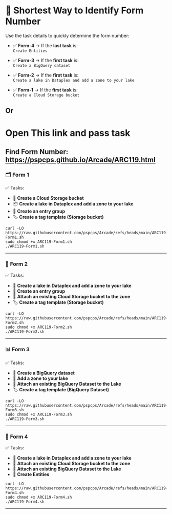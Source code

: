 
# 📝 Shortest Way to Identify Form Number

Use the task details to quickly determine the form number:

- ✅ **Form-4** → If the **last task** is:  
  ``Create Entities``

- ✅ **Form-3** → If the **first task** is:  
  ``Create a BigQuery dataset``

- ✅ **Form-2** → If the **first task** is:  
  ``Create a lake in Dataplex and add a zone to your lake``

- ✅ **Form-1** → If the **first task** is:  
  ``Create a Cloud Storage bucket``


##            Or 

# Open This link and pass task 

## Find Form Number: https://pspcps.github.io/Arcade/ARC119.html

### 🗂️ **Form 1**  

✅ Tasks:
- 🌊 **Create a Cloud Storage bucket**    
- 📦 **Create a lake in Dataplex and add a zone to your lake**
- 📘 **Create an entry group**  
- 🏷️ **Create a tag template (Storage bucket)**  
```
curl -LO https://raw.githubusercontent.com/pspcps/Arcade/refs/heads/main/ARC119-Form1.sh
sudo chmod +x ARC119-Form1.sh
./ARC119-Form1.sh

```
---

### 📁 **Form 2**  

✅ Tasks:
- 🌊 **Create a lake in Dataplex and add a zone to your lake**  
- 📘 **Create an entry group**  
- 🔗 **Attach an existing Cloud Storage bucket to the zone**  
- 🏷️ **Create a tag template (Storage bucket)**  

```
curl -LO https://raw.githubusercontent.com/pspcps/Arcade/refs/heads/main/ARC119-Form2.sh
sudo chmod +x ARC119-Form2.sh
./ARC119-Form2.sh

```
---

### 📊 **Form 3**  

✅ Tasks:
- 🧠 **Create a BigQuery dataset**  
- 🌊 **Add a zone to your lake**  
- 🔗 **Attach an existing BigQuery Dataset to the Lake**  
- 🏷️ **Create a tag template (BigQuery Dataset)**  
```
curl -LO https://raw.githubusercontent.com/pspcps/Arcade/refs/heads/main/ARC119-Form3.sh
sudo chmod +x ARC119-Form3.sh
./ARC119-Form3.sh
```
---

### 🧪 **Form 4**  

✅ Tasks:
- 🌊 **Create a lake in Dataplex and add a zone to your lake**  
- 🔗 **Attach an existing Cloud Storage bucket to the zone**  
- 🔗 **Attach an existing BigQuery Dataset to the Lake**  
- 📍 **Create Entities**  

```
curl -LO https://raw.githubusercontent.com/pspcps/Arcade/refs/heads/main/ARC119-Form4.sh
sudo chmod +x ARC119-Form4.sh
./ARC119-Form4.sh

```

---

